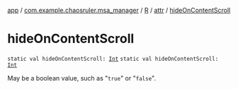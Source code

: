 [app](../../../index.md) / [com.example.chaosruler.msa_manager](../../index.md) / [R](../index.md) / [attr](index.md) / [hideOnContentScroll](.)

# hideOnContentScroll

`static val hideOnContentScroll: `[`Int`](https://kotlinlang.org/api/latest/jvm/stdlib/kotlin/-int/index.html)
`static val hideOnContentScroll: `[`Int`](https://kotlinlang.org/api/latest/jvm/stdlib/kotlin/-int/index.html)

May be a boolean value, such as "`true`" or "`false`".

